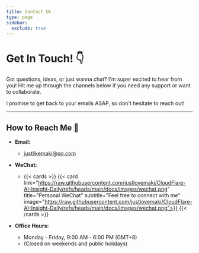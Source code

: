 ```yaml
---
title: Contact Us
type: page
sidebar:
  exclude: true
---
```

# Get In Touch! 👇

Got questions, ideas, or just wanna chat? I'm super excited to hear from you! Hit me up through the channels below if you need any support or want to collaborate.

I promise to get back to your emails ASAP, so don't hesitate to reach out!

---

## How to Reach Me 🚀

*   **Email:**
    *   [justlikemaki@qq.com](mailto:justlikemaki@qq.com)

*   **WeChat:**
    *   {{< cards >}}
        {{< card link="https://raw.githubusercontent.com/justlovemaki/CloudFlare-AI-Insight-Daily/refs/heads/main/docs/images/wechat.png" title="Personal WeChat" subtitle="Feel free to connect with me" image="https://raw.githubusercontent.com/justlovemaki/CloudFlare-AI-Insight-Daily/refs/heads/main/docs/images/wechat.png">}}
        {{< /cards >}}

*   **Office Hours:**
    *   Monday - Friday, 9:00 AM - 6:00 PM (GMT+8)
    *   (Closed on weekends and public holidays)